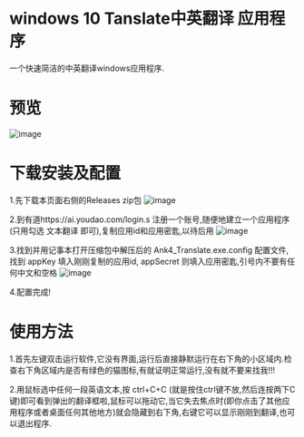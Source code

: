 # windows 10 Tanslate中英翻译 应用程序
一个快速简洁的中英翻译windows应用程序.
# 预览
![image](https://user-images.githubusercontent.com/28991681/119548364-ba33d500-bdc8-11eb-91a5-52017a46f5d1.png)

# 下载安装及配置
 1.先下载本页面右侧的Releases zip包
![image](https://user-images.githubusercontent.com/28991681/119548747-1bf43f00-bdc9-11eb-88b9-86beae7a9752.png)

 2.到有道https://ai.youdao.com/login.s 注册一个账号,随便地建立一个应用程序(只用勾选 文本翻译 即可),复制应用id和应用密匙,以待后用
 ![image](https://user-images.githubusercontent.com/28991681/119549465-d5ebab00-bdc9-11eb-985f-802d94ec7670.png)

 3.找到并用记事本打开压缩包中解压后的 Ank4_Translate.exe.config 配置文件,找到 appKey 填入刚刚复制的应用id, appSecret 则填入应用密匙,引号内不要有任何中文和空格
![image](https://user-images.githubusercontent.com/28991681/119547625-ed299900-bdc7-11eb-8bcc-969affec069d.png)
  
 4.配置完成!
 
 # 使用方法
 1.首先左键双击运行软件,它没有界面,运行后直接静默运行在右下角的小区域内.检查右下角区域内是否有绿色的猫图标,有就证明正常运行,没有就不要来找我!!!
 
 2.用鼠标选中任何一段英语文本,按 ctrl+C+C (就是按住ctrl键不放,然后连按两下C键)即可看到弹出的翻译框啦,鼠标可以拖动它,当它失去焦点时(即你点击了其他应用程序或者桌面任何其他地方)就会隐藏到右下角,右键它可以显示刚刚到翻译,也可以退出程序.
 
 
 

